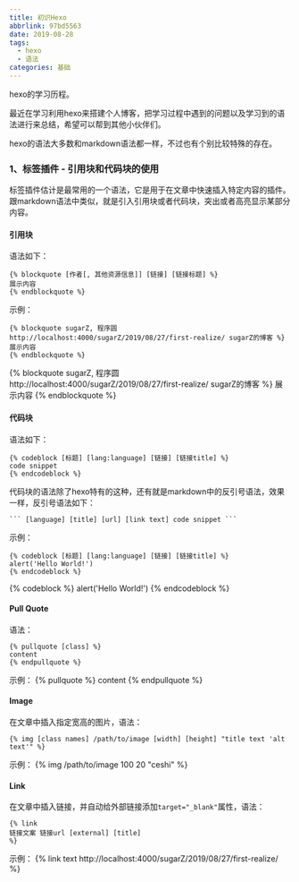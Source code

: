 ```yaml
---
title: 初识Hexo
abbrlink: 97bd5563
date: 2019-08-28
tags:
  - hexo
  - 语法
categories: 基础
---
```

hexo的学习历程。
<!-- more  -->
最近在学习利用hexo来搭建个人博客，把学习过程中遇到的问题以及学习到的语法进行来总结，希望可以帮到其他小伙伴们。

hexo的语法大多数和markdown语法都一样，不过也有个别比较特殊的存在。

### 1、标签插件 - 引用块和代码块的使用
标签插件估计是最常用的一个语法，它是用于在文章中快速插入特定内容的插件。跟markdown语法中类似，就是引入引用块或者代码块，突出或者高亮显示某部分内容。

#### 引用块
语法如下：
```
{% blockquote [作者[, 其他资源信息]] [链接] [链接标题] %}
展示内容
{% endblockquote %}
```

示例：
```
{% blockquote sugarZ, 程序圆 http://localhost:4000/sugarZ/2019/08/27/first-realize/ sugarZ的博客 %}
展示内容
{% endblockquote %}
```

{% blockquote sugarZ, 程序圆 http://localhost:4000/sugarZ/2019/08/27/first-realize/ sugarZ的博客 %}
展示内容
{% endblockquote %}

#### 代码块
语法如下：
```
{% codeblock [标题] [lang:language] [链接] [链接title] %}
code snippet
{% endcodeblock %}
```
代码块的语法除了hexo特有的这种，还有就是markdown中的反引号语法，效果一样，反引号语法如下：
``` 
``` [language] [title] [url] [link text] code snippet ```
```

示例：
```
{% codeblock [标题] [lang:language] [链接] [链接title] %}
alert('Hello World!')
{% endcodeblock %}
```

{% codeblock %}
alert('Hello World!')
{% endcodeblock %}

#### Pull Quote
语法：
```
{% pullquote [class] %}
content
{% endpullquote %}
```

示例：
{% pullquote %}
content
{% endpullquote %}

#### Image
在文章中插入指定宽高的图片，语法：
```
{% img [class names] /path/to/image [width] [height] "title text 'alt text'" %}
```

示例：
{% img /path/to/image 100 20 "ceshi" %}

#### Link
在文章中插入链接，并自动给外部链接添加```target="_blank"```属性，语法：
```
{% link
链接文案 链接url [external] [title]
%}
```

示例：
{% link
text http://localhost:4000/sugarZ/2019/08/27/first-realize/
%}
